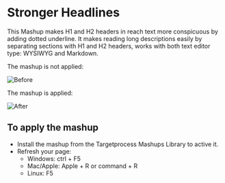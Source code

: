 # Stronger Headlines

This Mashup makes H1 and H2 headers in reach text more conspicuous by adding dotted underline. It makes reading long descriptions easily by separating sections with H1 and H2 headers, works with both text editor type: WYSIWYG and Markdown.

The mashup is not applied:

![Before](https://github.com/TargetProcess/TP3MashupLibrary/raw/master/Stronger%20Headlines/StrongerHeadlines-1.png)

The mashup is applied:

![After](https://github.com/TargetProcess/TP3MashupLibrary/raw/master/Stronger%20Headlines/StrongerHeadlines-2.png)


## To apply the mashup

* Install the mashup from the Targetprocess Mashups Library to active it.
* Refresh your page:
	* Windows: ctrl + F5
	* Mac/Apple: Apple + R or command + R
	* Linux: F5
